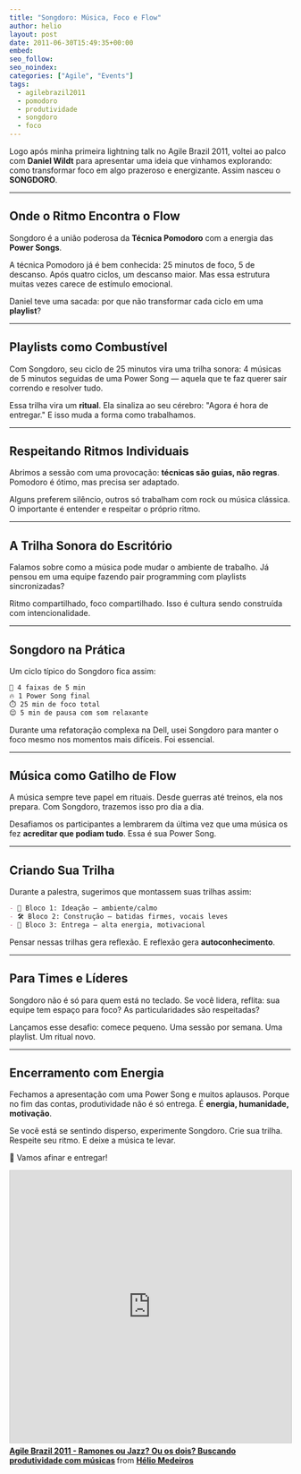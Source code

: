 ```yaml
---
title: "Songdoro: Música, Foco e Flow"
author: helio
layout: post
date: 2011-06-30T15:49:35+00:00
embed:
seo_follow:
seo_noindex:
categories: ["Agile", "Events"]
tags:
  - agilebrazil2011
  - pomodoro
  - produtividade
  - songdoro
  - foco
---
```


Logo após minha primeira lightning talk no Agile Brazil 2011, voltei ao palco com **Daniel Wildt** para apresentar uma ideia que vínhamos explorando: como transformar foco em algo prazeroso e energizante. Assim nasceu o **SONGDORO**.

---

## Onde o Ritmo Encontra o Flow

Songdoro é a união poderosa da **Técnica Pomodoro** com a energia das **Power Songs**.

A técnica Pomodoro já é bem conhecida: 25 minutos de foco, 5 de descanso. Após quatro ciclos, um descanso maior. Mas essa estrutura muitas vezes carece de estímulo emocional.

Daniel teve uma sacada: por que não transformar cada ciclo em uma **playlist**?

---

## Playlists como Combustível

Com Songdoro, seu ciclo de 25 minutos vira uma trilha sonora: 4 músicas de 5 minutos seguidas de uma Power Song — aquela que te faz querer sair correndo e resolver tudo.

Essa trilha vira um **ritual**. Ela sinaliza ao seu cérebro: "Agora é hora de entregar." E isso muda a forma como trabalhamos.

---

## Respeitando Ritmos Individuais

Abrimos a sessão com uma provocação: **técnicas são guias, não regras**. Pomodoro é ótimo, mas precisa ser adaptado.

Alguns preferem silêncio, outros só trabalham com rock ou música clássica. O importante é entender e respeitar o próprio ritmo.

---

## A Trilha Sonora do Escritório

Falamos sobre como a música pode mudar o ambiente de trabalho. Já pensou em uma equipe fazendo pair programming com playlists sincronizadas?

Ritmo compartilhado, foco compartilhado. Isso é cultura sendo construída com intencionalidade.

---

## Songdoro na Prática

Um ciclo típico do Songdoro fica assim:

```bash
🎵 4 faixas de 5 min
🔥 1 Power Song final
⏱️ 25 min de foco total
😌 5 min de pausa com som relaxante
```

Durante uma refatoração complexa na Dell, usei Songdoro para manter o foco mesmo nos momentos mais difíceis. Foi essencial.

---

## Música como Gatilho de Flow

A música sempre teve papel em rituais. Desde guerras até treinos, ela nos prepara. Com Songdoro, trazemos isso pro dia a dia.

Desafiamos os participantes a lembrarem da última vez que uma música os fez **acreditar que podiam tudo**. Essa é sua Power Song.

---

## Criando Sua Trilha

Durante a palestra, sugerimos que montassem suas trilhas assim:

```markdown
- 🧠 Bloco 1: Ideação — ambiente/calmo
- 🛠️ Bloco 2: Construção — batidas firmes, vocais leves
- 🚀 Bloco 3: Entrega — alta energia, motivacional
```

Pensar nessas trilhas gera reflexão. E reflexão gera **autoconhecimento**.

---

## Para Times e Líderes

Songdoro não é só para quem está no teclado. Se você lidera, reflita: sua equipe tem espaço para foco? As particularidades são respeitadas?

Lançamos esse desafio: comece pequeno. Uma sessão por semana. Uma playlist. Um ritual novo.

---

## Encerramento com Energia

Fechamos a apresentação com uma Power Song e muitos aplausos. Porque no fim das contas, produtividade não é só entrega. É **energia, humanidade, motivação**.

Se você está se sentindo disperso, experimente Songdoro. Crie sua trilha. Respeite seu ritmo. E deixe a música te levar.

🎸 Vamos afinar e entregar!

<iframe src="https://www.slideshare.net/slideshow/embed_code/key/LA3sFOCyosO8oA?startSlide=1" width="597" height="486" frameborder="0" marginwidth="0" marginheight="0" scrolling="no" style="border:1px solid #CCC; border-width:1px; margin-bottom:5px;max-width: 100%;" allowfullscreen></iframe> <div style="margin-bottom:5px"><strong> <a href="https://pt.slideshare.net/slideshow/agile-brazil-2011-songdoro/8474164" title="Agile Brazil 2011 - Ramones ou Jazz? Ou os dois? Buscando produtividade com músicas" target="_blank">Agile Brazil 2011 - Ramones ou Jazz? Ou os dois? Buscando produtividade com músicas</a> </strong> from <strong> <a href="https://www.slideshare.net/heliomedeiros" target="_blank">Hélio Medeiros</a> </strong></div>
